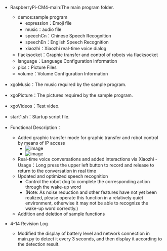 
-  RaspberryPi-CM4-main:The main program folder.
    - demos:sample program
      - expression：Emoji file
      - music：audio file
      - speechCn：Chinese Speech Recognition
      - speechEn：English Speech Recognition
      - xiaozhi：Xiaozhi real-time voice dialog
    - flacksocket：Graphic transfer and control of robots via flacksocket
    - language：Language Configuration Information
    - pics：Picture Files
    - volume：Volume Configuration Information
-  xgoMusic：The music required by the sample program.
-  xgoPicture：The pictures required by the sample program.
-  xgoVideos：Test video.
-  start1.sh：Startup script file.

- Functional Description：
  - Added graphic transfer mode for graphic transfer and robot control by means of IP access
    - ![image](https://github.com/user-attachments/assets/7f088c27-4d61-48b0-96c5-166f1bafd264)
    - ![image](https://github.com/user-attachments/assets/ca6c5c29-ac6b-427d-a51a-0a42273738b3)
  - Real-time voice conversations and added interactions via Xiaozhi
    -Usage：Long press the upper left button to record and release to return to the conversation in real time 
  - Updated and optimized speech recognition
    - Control the robot dog to complete the corresponding action through the wake-up word
    - (Note: As noise reduction and other features have not yet been realized, please operate this function in a relatively quiet environment, otherwise it may not be able to recognize the wake-up word correctly.)
  - Addition and deletion of sample functions
-  4-14 Revision Log
    -  Modified the display of battery level and network connection in main.py to detect it every 3 seconds, and then display it according to the detection result.


